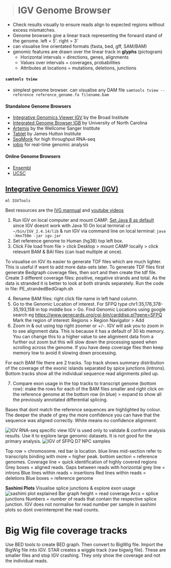 ># IGV Genome Browser
- Check results visually to ensure reads align to expected regions without excess mismatches.
- Genome browsers give a linear track representing the forward stand of the genome. left = 5'. right = 3'
- can visualise line orientated formats (fasta, bed, gff, SAM/BAM)
- genomic features are drawn over the linear track in **glyphs** (pictogram)
	- Horizontal intervals = directions, genes, alignments
	- Values over intervals = coverages, probabilities
	- Attributes at locations = mutations, deletions, junctions

#### `samtools tview`
- simplest genome browser. can visualise any DAM file `samtools tview --reference reference_genome.fa filename.bam`

#### Standalone Genome Browsers
- [Integrative Genomics Viewer IGV](http://software.broadinstitute.org/software/igv/book/export/html/6)  by the Broad Institute
- [Integrated Genome Browser IGB](https://bioviz.org/) by University of North Carolina
- [Artemis](https://www.sanger.ac.uk/science/tools/artemis) by the Wellcome Sanger Institute
- [Tablet](https://ics.hutton.ac.uk/tablet/) by James Hutton Institute
- [SeqMonk](https://www.bioinformatics.babraham.ac.uk/projects/seqmonk/) for high throughput RNA-seq
- [iobio](http://iobio.io/) for real-time genomic analysis

#### Online Genome Browsers
- [Ensembl](http://useast.ensembl.org/index.html)
- [UCSC](https://genome.ucsc.edu/)

## [Integrative Genomics Viewer (IGV)](https://www.biostarhandbook.com/visualize/igv.html)
`ml IGVTools`

Best resources are the [IVG mannual](http://software.broadinstitute.org/software/igv/userguide) and [youtube videos](https://www.youtube.com/results?search_query=integrative+genome+viewer)
1. Run IGV on local computer and mount CAMP. [Set Java 8 as default](https://stackoverflow.com/questions/46513639/how-to-downgrade-java-from-9-to-8-on-a-macos-eclipse-is-not-running-with-java-9) since IGV doesnt work with Java 10
On local terminal `cd ~/bin/IGV_2.4.14/lib` & run IGV via command line on local terminal: `java -Xmx750m -jar igv.jar`
2. Set reference genome to Human (hg38) top left box.
3. Click File load from file > click Desktop > mount CAMP locally > click relevant BAM & BAI files (can load multiple at once).

To visualise on IGV its easier to generate TDF files which are much lighter. This is useful if want to add more data-sets later. To generate TDF files first generate Bedgraph coverage files, then sort and then create the tdf file. Create 3 different coverage files: positive, negative strands and total. As the data is stranded it is better to look at both strands separately. Run the code in file: PE_strandedBedGraph.sh

4. Rename BAM files: right click file name in left hand column.
5. Go to the Genomic Location of interest. For SFPQ type chr1:35,176,378-35,193,158 in top middle box > Go. Find Genomic Locations using google search eg https://www.genecards.org/cgi-bin/carddisp.pl?gene=SFPQ
Mark the region of interest: Regions > Region Navigator > Add
6. Zoom in & out using top right zoomer or +/-. IGV will ask you to zoom in to see alignment data. This is because it has a default of 30 kb memory. You can change this to a higher value to see alignment data from a further out zoom but this will slow down the processing speed when scrolling across the genome. If you have deep coverage files then keep memory low to avoid it slowing down processing.

For each BAM file there are 2 tracks. Top track shows summary distribution of the coverage of the exonic islands separated by spice junctions (introns). Bottom tracks show all the individual sequence read alignments piled up.

7. Compare exon usage in the top tracks to transcript genome (bottom row): make the rows for each of the BAM files smaller and right click on the reference genome at the bottom row (in blue) > expand to show all the previously annotated differential splicing.

Bases that dont match the reference sequences are highlighted by colour. The deeper the shade of grey the more confidence you can have that the sequence was aligned correctly. White means no confidence alignment.

![IGV RNA-seq specific view](https://lh3.googleusercontent.com/h7PbqBtb3kHxxevIpjvKJUAd451K0UFOoACMogIZzUhVVMz-_AqRnjSYsNpmhYeCbct9ikfaZU8-Yg "IGV RNA-seq specific view")
IGV is used only to validate & confirm analysis results.  Use it to explore large genomic datasets. It is not good for the primary analysis.
![IGV of SFPQ D7 NPC samples](https://lh3.googleusercontent.com/r8Ph08oRuLWUBmnc6gbEyX5Rg3iBEkGhNmmNTHqTr7J01dtwdBGIdAqYJ2BMNlLcVIyYxPbn0QEhTQ "IGV of SFPQ D7 NPC samples")

Top row = chromosome. red bar is location. blue lines mid-section refer to transcripts binding with more = higher peak. bottom section = reference genomes.
Coverage line = quick identification of highly covered regions
Grey boxes = aligned reads. 
Gaps between reads with horizontal grey line = introns
Blue lines within reads = insertions
Red lines within reads = deletions
Blue boxes = reference genome

**Sashimi Plots**
Visualise splice junctions & explore exon usage
![sashimi plot explained](http://miso.readthedocs.io/en/fastmiso/_images/sashimi-plot-example-annotated.png)
Bar graph height =  read coverage
Arcs = splice junctions
Numbers = number of reads that contain the respective splice junction.
IGV does not normalise for read number per sample in sashimi plots so dont overinterepret the read counts.

# Big Wig file coverage tracks

Use BED tools to create BED graph. Then convert to BigWig file. Import the BigWig file into IGV. 
STAR creates a wiggle track (raw bigwig file). 
These are smaller files and stop IGV crashing. They only show the coverage and not the individual reads.
<!--stackedit_data:
eyJoaXN0b3J5IjpbMTYwMTcxODQ4OSwtMTA5MjQ5MjAwNCwxMj
YwNTU3OTExXX0=
-->